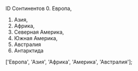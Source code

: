 


ID Сонтинентов 
 0. Европа, 
 1. Азия, 
 2. Африка, 
 4. Северная Америка,
 4. Южная Америка, 
 5. Австралия 
 6. Антарктида
 
  ['Европа', 'Азия', 'Африка', 'Америка', 'Австралия'];
  
  